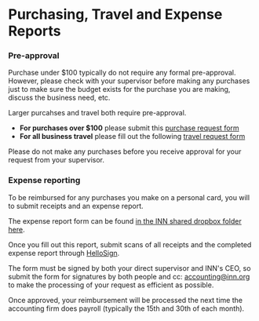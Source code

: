 # Purchasing, Travel and Expense Reports

### Pre-approval

Purchase under $100 typically do not require any formal pre-approval. However, please check with your supervisor before making any purchases just to make sure the budget exists for the purchase you are making, discuss the business need, etc.

Larger purcahses and travel both require pre-approval.

- **For purchases over $100** please submit this [purchase request form](https://docs.google.com/a/investigativenewsnetwork.org/forms/d/1qb9SlCjZM9KX2cDu_GNYs03sOH-w4ypZ2FChLo8wjvE/viewform)
- **For all business travel** please fill out the following [travel request form](https://docs.google.com/a/investigativenewsnetwork.org/forms/d/148i4Tf7koQE5kYEO0yMW1mWyvyp408F8bfnwLraQHqs/viewform)

Please do not make any purchases before you receive approval for your request from your supervisor.

### Expense reporting

To be reimbursed for any purchases you make on a personal card, you will to submit receipts and an expense report.

The expense report form can be found [in the INN shared dropbox folder here](https://www.dropbox.com/s/8vicmqhstxa0wtp/Expense%20report%20template_INN.xlsx?dl=0).

Once you fill out this report, submit scans of all receipts and the completed expense report through [HelloSign](https://www.hellosign.com/). 

The form must be signed by both your direct supervisor and INN's CEO, so submit the form for signatures by both people and cc: accounting@inn.org to make the processing of your request as efficient as possible.

Once approved, your reimbursement will be processed the next time the accounting firm does payroll (typically the 15th and 30th of each month).
